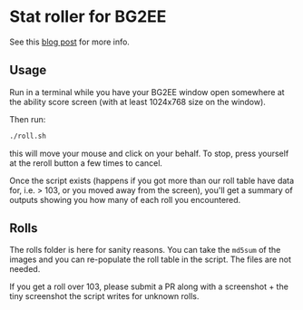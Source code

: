 # Stat roller for BG2EE

See this [blog post](https://clux.dev/post/2022-04-12-baldurs-roll/) for more info.

## Usage

Run in a terminal while you have your BG2EE window open somewhere at the ability score screen (with at least 1024x768 size on the window).

Then run:

```sh
./roll.sh
```

this will move your mouse and click on your behalf. To stop, press yourself at the reroll button a few times to cancel.

Once the script exists (happens if you got more than our roll table have data for, i.e. > 103, or you moved away from the screen), you'll get a summary of outputs showing you how many of each roll you encountered.

## Rolls

The rolls folder is here for sanity reasons. You can take the `md5sum` of the images and you can re-populate the roll table in the script. The files are not needed.

If you get a roll over 103, please submit a PR along with a screenshot + the tiny screenshot the script writes for unknown rolls.
